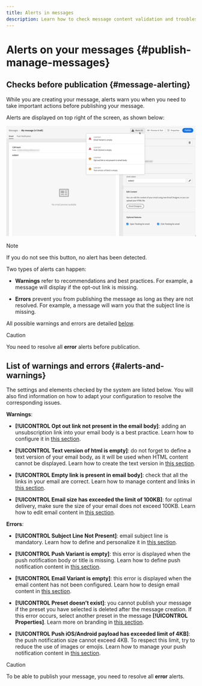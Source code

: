 ```yaml
---
title: Alerts in messages
description: Learn how to check message content validation and troubleshoot
---
```

# Alerts on your messages {#publish-manage-messages}

## Checks before publication {#message-alerting}

While you are creating your message, alerts warn you when you need to take important actions before publishing your message.

Alerts are displayed on top right of the screen, as shown below:

![](assets/message-alerts.png)

>[!NOTE]
>
>If you do not see this button, no alert has been detected.

Two types of alerts can happen:

* **Warnings** refer to recommendations and best practices. For example, a message will display if the opt-out link is missing.

* **Errors** prevent you from publishing the message as long as they are not resolved. For example, a message will warn you that the subject line is missing.

All possible warnings and errors are detailed [below](#alerts-and-warnings).

>[!CAUTION]
>
> You need to resolve all **error** alerts before publication.

## List of warnings and errors {#alerts-and-warnings}

The settings and elements checked by the system are listed below. You will also find information on how to adapt your configuration to resolve the corresponding issues.

**Warnings**:

* **[!UICONTROL Opt out link not present in the email body]**: adding an unsubscription link into your email body is a best practice. Learn how to configure it in [this section](consent.md).

* **[!UICONTROL Text version of html is empty]**: do not forget to define a text version of your email body, as it will be used when HTML content cannot be displayed. Learn how to create the text version in [this section](create-email-content.md#generate-text-version).

* **[!UICONTROL Empty link is present in email body]**: check that all the links in your email are correct. Learn how to manage content and links in [this section](create-email-content.md).

* **[!UICONTROL Email size has exceeded the limit of 100KB]**: for optimal delivery, make sure the size of your email does not exceed 100KB. Learn how to edit email content in [this section](create-email-content.md).

**Errors**:

* **[!UICONTROL Subject Line Not Present]**: email subject line is mandatory. Learn how to define and personalize it in [this section](create-email.md).

    <!--HTML is empty when Amp HTML is present-->

* **[!UICONTROL Push Variant is empty]**: this error is displayed when the push notification body or title is missing. Learn how to define push notification content in [this section](create-push.md).

* **[!UICONTROL Email Variant is empty]**: this error is displayed when the email content has not been configured. Learn how to design email content in [this section](design-emails.md).

* **[!UICONTROL Preset doesn’t exist]**: you cannot publish your message if the preset you have selected is deleted after the message creation. If this error occurs, select another preset in the message **[!UICONTROL Properties]**. Learn more on branding in [this section](configuration/about-subdomain-delegation.md).

* **[!UICONTROL Push iOS/Android payload has exceeded limit of 4KB]**: the push notification size cannot exceed 4KB. To respect this limit, try to reduce the use of images or emojis. Learn how to manage your push notification content in [this section](create-push.md).

>[!CAUTION]
>
> To be able to publish your message, you need to resolve all **error** alerts.

<!--Other issues can stop publication such as:
* The push notification title is empty-->
